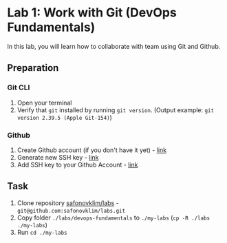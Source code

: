 # Lab 1: Work with Git (DevOps Fundamentals)

In this lab, you will learn how to collaborate with team using Git and Github.


## Preparation

### Git CLI

1. Open your terminal
2. Verify that `git` installed by running `git version`. (Output example: `git version 2.39.5 (Apple Git-154)`)

### Github

1. Create Github account (if you don't have it yet) - [link](https://github.com/signup)
2. Generate new SSH key - [link](https://docs.github.com/en/authentication/connecting-to-github-with-ssh/generating-a-new-ssh-key-and-adding-it-to-the-ssh-agent)
3. Add SSH key to your Github Account - [link](https://docs.github.com/en/authentication/connecting-to-github-with-ssh/adding-a-new-ssh-key-to-your-github-account)


## Task

1. Clone repository [safonovklim/labs](https://github.com/safonovklim/labs) - `git@github.com:safonovklim/labs.git`
2. Copy folder `./labs/devops-fundamentals` to `./my-labs` (`cp -R ./labs ./my-labs`)
3. Run `cd ./my-labs`